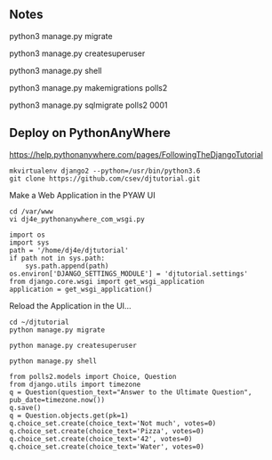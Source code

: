 Notes
-----

python3 manage.py migrate

python3 manage.py createsuperuser

python3 manage.py shell

python3 manage.py makemigrations polls2

python3 manage.py sqlmigrate polls2 0001


Deploy on PythonAnyWhere
------------------------

https://help.pythonanywhere.com/pages/FollowingTheDjangoTutorial

    mkvirtualenv django2 --python=/usr/bin/python3.6
    git clone https://github.com/csev/djtutorial.git

Make a Web Application in the PYAW UI

    cd /var/www
    vi dj4e_pythonanywhere_com_wsgi.py 

    import os
    import sys
    path = '/home/dj4e/djtutorial'
    if path not in sys.path:
        sys.path.append(path)
    os.environ['DJANGO_SETTINGS_MODULE'] = 'djtutorial.settings'
    from django.core.wsgi import get_wsgi_application
    application = get_wsgi_application()

Reload the Application in the UI...

    cd ~/djtutorial
    python manage.py migrate

    python manage.py createsuperuser

    python manage.py shell
    
    from polls2.models import Choice, Question
    from django.utils import timezone
    q = Question(question_text="Answer to the Ultimate Question", pub_date=timezone.now())
    q.save()
    q = Question.objects.get(pk=1)
    q.choice_set.create(choice_text='Not much', votes=0)
    q.choice_set.create(choice_text='Pizza', votes=0)
    q.choice_set.create(choice_text='42', votes=0)
    q.choice_set.create(choice_text='Water', votes=0)

